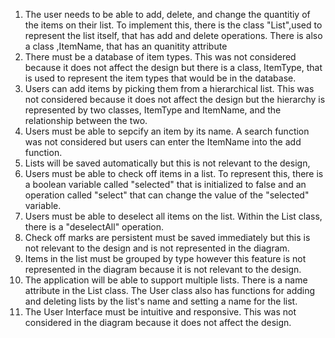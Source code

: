 1. The user needs to be able to add, delete, and change the quantitiy of the items on their list. To implement this, there is the class "List",used to represent the list itself, that has add and delete operations. There is also a class ,ItemName, that has an quanitity attribute
2. There must be a database of item types. This was not considered because it does not affect the design but there is a class, ItemType, that is used to represent the item types that would be in the database.
3. Users can add items by picking them from a hierarchical list. This was not considered because it does not affect the design but the hierarchy is represented by two classes, ItemType and ItemName, and the relationship between the two.
4. Users must be able to sepcify an item by its name. A search function was not considered but users can enter the ItemName into the add function.
5. Lists will be saved automatically but this is not relevant to the design,
6. Users must be able to check off items in a list. To represent this, there is a boolean variable called "selected" that is initialized to false and an operation called "select" that can change the value of the "selected" variable.
7. Users must be able to deselect all items on the list. Within the List class, there is a "deselectAll" operation.
8. Check off marks are persistent must be saved immediately but this is not relevant to the design and is not represented in the diagram.
9. Items in the list must be grouped by type however this feature is not represented in the diagram because it is not relevant to the design.
10. The application will be able to support multiple lists. There is a name attribute in the List class. The User class also has functions for adding and deleting lists by the list's name and setting a name for the list.
11. The User Interface must be intuitive and responsive. This was not considered in the diagram because it does not affect the design.
